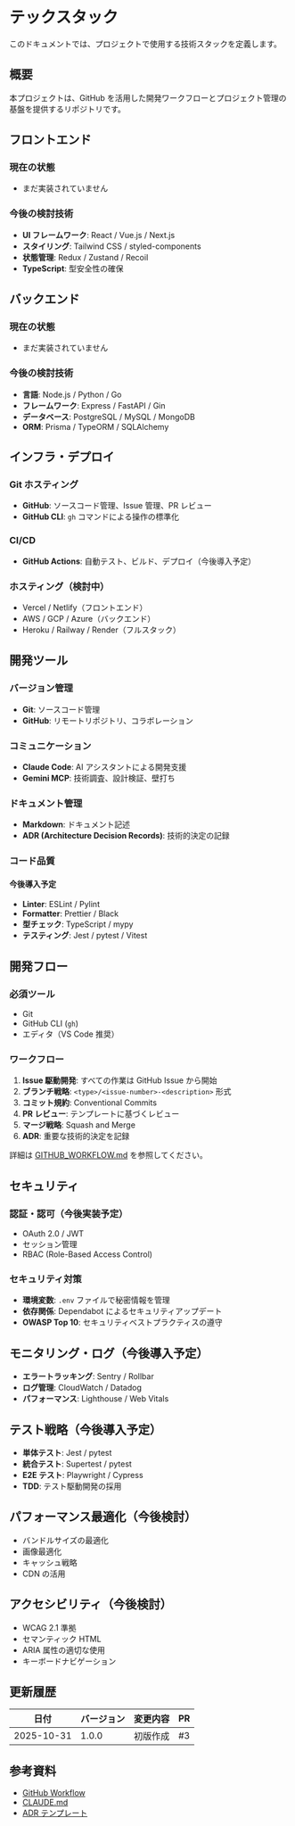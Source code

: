 # テックスタック

このドキュメントでは、プロジェクトで使用する技術スタックを定義します。

## 概要

本プロジェクトは、GitHub を活用した開発ワークフローとプロジェクト管理の基盤を提供するリポジトリです。

## フロントエンド

### 現在の状態
- まだ実装されていません

### 今後の検討技術
- **UI フレームワーク**: React / Vue.js / Next.js
- **スタイリング**: Tailwind CSS / styled-components
- **状態管理**: Redux / Zustand / Recoil
- **TypeScript**: 型安全性の確保

## バックエンド

### 現在の状態
- まだ実装されていません

### 今後の検討技術
- **言語**: Node.js / Python / Go
- **フレームワーク**: Express / FastAPI / Gin
- **データベース**: PostgreSQL / MySQL / MongoDB
- **ORM**: Prisma / TypeORM / SQLAlchemy

## インフラ・デプロイ

### Git ホスティング
- **GitHub**: ソースコード管理、Issue 管理、PR レビュー
- **GitHub CLI**: `gh` コマンドによる操作の標準化

### CI/CD
- **GitHub Actions**: 自動テスト、ビルド、デプロイ（今後導入予定）

### ホスティング（検討中）
- Vercel / Netlify（フロントエンド）
- AWS / GCP / Azure（バックエンド）
- Heroku / Railway / Render（フルスタック）

## 開発ツール

### バージョン管理
- **Git**: ソースコード管理
- **GitHub**: リモートリポジトリ、コラボレーション

### コミュニケーション
- **Claude Code**: AI アシスタントによる開発支援
- **Gemini MCP**: 技術調査、設計検証、壁打ち

### ドキュメント管理
- **Markdown**: ドキュメント記述
- **ADR (Architecture Decision Records)**: 技術的決定の記録

### コード品質
#### 今後導入予定
- **Linter**: ESLint / Pylint
- **Formatter**: Prettier / Black
- **型チェック**: TypeScript / mypy
- **テスティング**: Jest / pytest / Vitest

## 開発フロー

### 必須ツール
- Git
- GitHub CLI (`gh`)
- エディタ（VS Code 推奨）

### ワークフロー
1. **Issue 駆動開発**: すべての作業は GitHub Issue から開始
2. **ブランチ戦略**: `<type>/<issue-number>-<description>` 形式
3. **コミット規約**: Conventional Commits
4. **PR レビュー**: テンプレートに基づくレビュー
5. **マージ戦略**: Squash and Merge
6. **ADR**: 重要な技術的決定を記録

詳細は [GITHUB_WORKFLOW.md](./GITHUB_WORKFLOW.md) を参照してください。

## セキュリティ

### 認証・認可（今後実装予定）
- OAuth 2.0 / JWT
- セッション管理
- RBAC (Role-Based Access Control)

### セキュリティ対策
- **環境変数**: `.env` ファイルで秘密情報を管理
- **依存関係**: Dependabot によるセキュリティアップデート
- **OWASP Top 10**: セキュリティベストプラクティスの遵守

## モニタリング・ログ（今後導入予定）

- **エラートラッキング**: Sentry / Rollbar
- **ログ管理**: CloudWatch / Datadog
- **パフォーマンス**: Lighthouse / Web Vitals

## テスト戦略（今後導入予定）

- **単体テスト**: Jest / pytest
- **統合テスト**: Supertest / pytest
- **E2E テスト**: Playwright / Cypress
- **TDD**: テスト駆動開発の採用

## パフォーマンス最適化（今後検討）

- バンドルサイズの最適化
- 画像最適化
- キャッシュ戦略
- CDN の活用

## アクセシビリティ（今後検討）

- WCAG 2.1 準拠
- セマンティック HTML
- ARIA 属性の適切な使用
- キーボードナビゲーション

## 更新履歴

| 日付 | バージョン | 変更内容 | PR |
|------|-----------|---------|-----|
| 2025-10-31 | 1.0.0 | 初版作成 | #3 |

## 参考資料

- [GitHub Workflow](./GITHUB_WORKFLOW.md)
- [CLAUDE.md](../CLAUDE.md)
- [ADR テンプレート](./adr/template.md)

